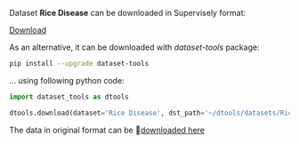Dataset **Rice Disease** can be downloaded in Supervisely format:

 [Download](https://assets.supervisely.com/supervisely-supervisely-assets-public/teams_storage/K/r/h3/AxSYK5XceWzglHiDptKZmbOj8FO3leNIUEjd2lCuThKLTcp7WvkgEPjK9c0Y5Be8MKu7ev0mQpjCwXDQd2qFusM5NTIA6xPIyMEBOZ0HbXsWQYfjVgLsObAGMMvD.tar)

As an alternative, it can be downloaded with *dataset-tools* package:
``` bash
pip install --upgrade dataset-tools
```

... using following python code:
``` python
import dataset_tools as dtools

dtools.download(dataset='Rice Disease', dst_path='~/dtools/datasets/Rice Disease.tar')
```
The data in original format can be 🔗[downloaded here](https://www.kaggle.com/datasets/nischallal/rice-disease-dataset/download?datasetVersionNumber=1)
